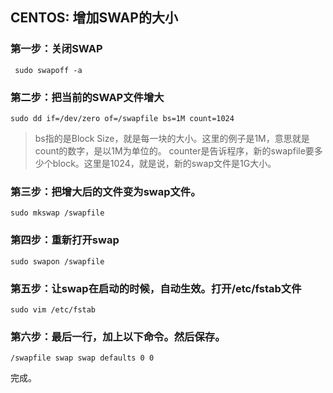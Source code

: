 ## CENTOS: 增加SWAP的大小

### 第一步：关闭SWAP

` sudo swapoff -a`

### 第二步：把当前的SWAP文件增大

 `sudo dd if=/dev/zero of=/swapfile bs=1M count=1024`

> bs指的是Block Size，就是每一块的大小。这里的例子是1M，意思就是count的数字，是以1M为单位的。
counter是告诉程序，新的swapfile要多少个block。这里是1024，就是说，新的swap文件是1G大小。

### 第三步：把增大后的文件变为swap文件。

`sudo mkswap /swapfile`

### 第四步：重新打开swap

` sudo swapon /swapfile `

### 第五步：让swap在启动的时候，自动生效。打开/etc/fstab文件

`sudo vim /etc/fstab`


### 第六步：最后一行，加上以下命令。然后保存。

`/swapfile swap swap defaults 0 0`


完成。

